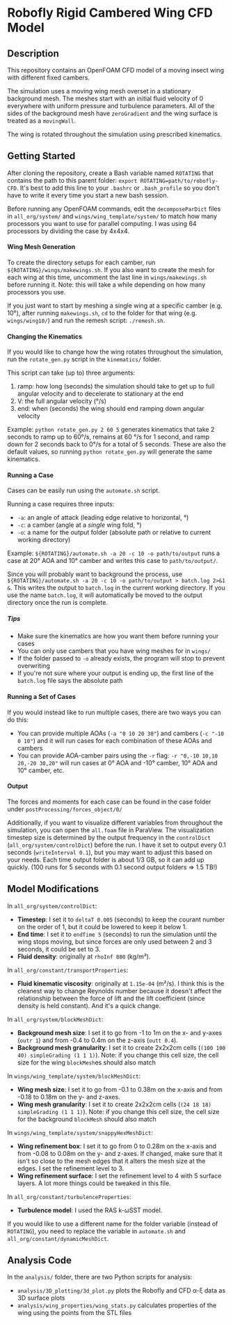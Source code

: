 # Robofly Rigid Cambered Wing CFD Model

## Description

This repository contains an OpenFOAM CFD model of a moving insect wing with different fixed cambers.

The simulation uses a moving wing mesh overset in a stationary background mesh.
The meshes start with an initial fluid velocity of 0 everywhere with uniform pressure and turbulence parameters.
All of the sides of the background mesh have `zeroGradient` and the wing surface is treated as a `movingWall`.

The wing is rotated throughout the simulation using prescribed kinematics.

## Getting Started

After cloning the repository, create a Bash variable named `ROTATING` that contains the path to this parent folder: `export ROTATING=path/to/robofly-CFD`.
It's best to add this line to your `.bashrc` or `.bash_profile` so you don't have to write it every time you start a new bash session.

Before running any OpenFOAM commands, edit the `decomposeParDict` files in `all_org/system/` and `wings/wing_template/system/` to match how many processors you want to use for parallel computing.
I was using 64 processors by dividing the case by 4x4x4.

#### Wing Mesh Generation

To create the directory setups for each camber, run `${ROTATING}/wings/makewings.sh`.
If you also want to create the mesh for each wing at this time, uncomment the last line in `wings/makewings.sh` before running it.
Note: this will take a while depending on how many processors you use.

If you just want to start by meshing a single wing at a specific camber (e.g. 10°), after running `makewings.sh`, `cd` to the folder for that wing (e.g. `wings/wing10/`) and run the remesh script: `./remesh.sh`.

#### Changing the Kinematics

If you would like to change how the wing rotates throughout the simulation, run the `rotate_gen.py` script in the `kinematics/` folder.

This script can take (up to) three arguments:
1. ramp: how long (seconds) the simulation should take to get up to full angular velocity and to decelerate to stationary at the end
2. V: the full angular velocity (°/s)
3. end: when (seconds) the wing should end ramping down angular velocity

Example: `python rotate_gen.py 2 60 5` generates kinematics that take 2 seconds to ramp up to 60°/s, remains at 60 °/s for 1 second, and ramp down for 2 seconds back to 0°/s for a total of 5 seconds.
These are also the default values, so running `python rotate_gen.py` will generate the same kinematics.

#### Running a Case

Cases can be easily run using the `automate.sh` script.

Running a case requires three inputs:
* `-a`: an angle of attack (leading edge relative to horizontal, °)
* `-c`: a camber (angle at a *single* wing fold, °)
* `-o`: a name for the output folder (absolute path or relative to current working directory)

Example: `${ROTATING}/automate.sh -a 20 -c 10 -o path/to/output` runs a case at 20° AOA and 10° camber and writes this case to `path/to/output/`.

Since you will probably want to background the process, use `${ROTATING}/automate.sh -a 20 -c 10 -o path/to/output > batch.log 2>&1 &`.
This writes the output to `batch.log` in the current working directory. If you use the name `batch.log`, it will automatically be moved to the output directory once the run is complete.

##### Tips
* Make sure the kinematics are how you want them before running your cases
* You can only use cambers that you have wing meshes for in `wings/`
* If the folder passed to `-o` already exists, the program will stop to prevent overwriting
* If you're not sure where your output is ending up, the first line of the `batch.log` file says the absolute path

#### Running a Set of Cases

If you would instead like to run multiple cases, there are two ways you can do this:
* You can provide multiple AOAs (`-a "0 10 20 30"`) and cambers (`-c "-10 0 10"`) and it will run cases for each combination of these AOAs and cambers
* You can provide AOA-camber pairs using the `-r` flag: `-r "0,-10 10,10 20,-20 30,20"` will run cases at 0° AOA and -10° camber, 10° AOA and 10° camber, etc.

#### Output

The forces and moments for each case can be found in the case folder under `postProcessing/forces_object/0/`

Additionally, if you want to visualize different variables from throughout the simulation, you can open the `all.foam` file in ParaView.
The visualization timestep size is determined by the output frequency in the `controlDict` (`all_org/system/controlDict`) before the run.
I have it set to output every 0.1 seconds (`writeInterval 0.1`), but you may want to adjust this based on your needs.
Each time output folder is about 1/3 GB, so it can add up quickly. (100 runs for 5 seconds with 0.1 second output folders => 1.5 TB!)

## Model Modifications

In `all_org/system/controlDict`:
* **Timestep**: I set it to `deltaT 0.005` (seconds) to keep the courant number on the order of 1, but it could be lowered to keep it below 1.
* **End time**: I set it to `endTime 5` (seconds) to run the simulation until the wing stops moving, but since forces are only used between 2 and 3 seconds, it could be set to 3.
* **Fluid density**: originally at `rhoInf 880` (kg/m³).

In `all_org/constant/transportProperties`:
* **Fluid kinematic viscosity**: originally at `1.15e-04` (m²/s). I think this is the cleanest way to change Reynolds number because it doesn't affect the relationship between the force of lift and the lift coefficient (since density is held constant). And it's a quick change.

In `all_org/system/blockMeshDict`:
* **Background mesh size**: I set it to go from -1 to 1m on the x- and y-axes (`outr 1`) and from -0.4 to 0.4m on the z-axis (`outt 0.4`).
* **Background mesh granularity**: I set it to create 2x2x2cm cells (`(100 100 40) simpleGrading (1 1 1)`). Note: if you change this cell size, the cell size for the wing `blockMesh`es should also match

In `wings/wing_template/system/blockMeshDict`:
* **Wing mesh size**: I set it to go from -0.1 to 0.38m on the x-axis and from -0.18 to 0.18m on the y- and z-axes.
* **Wing mesh granularity**: I set it to create 2x2x2cm cells (`(24 18 18) simpleGrading (1 1 1)`). Note: if you change this cell size, the cell size for the background `blockMesh` should also match

In `wings/wing_template/system/snappyHexMeshDict`:
* **Wing refinement box**: I set it to go from 0 to 0.28m on the x-axis and from -0.08 to 0.08m on the y- and z-axes. If changed, make sure that it isn't so close to the mesh edges that it alters the mesh size at the edges. I set the refinement level to 3.
* **Wing refinement surface**: I set the refinement level to 4 with 5 surface layers. A lot more things could be tweaked in this file.

In `all_org/constant/turbulenceProperties`:
* **Turbulence model**: I used the RAS k-ωSST model.

If you would like to use a different name for the folder variable (instead of `ROTATING`), you need to replace the variable in `automate.sh` and `all_org/constant/dynamicMeshDict`.

## Analysis Code

In the `analysis/` folder, there are two Python scripts for analysis:
* `analysis/3D_plotting/3d_plot.py` plots the Robofly and CFD α-ξ data as 3D surface plots
* `analysis/wing_properties/wing_stats.py` calculates properties of the wing using the points from the STL files